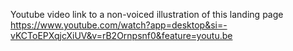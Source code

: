 Youtube video link to a non-voiced illustration of this landing page https://www.youtube.com/watch?app=desktop&si=-vKCToEPXqjcXiUV&v=rB2Ornpsnf0&feature=youtu.be
